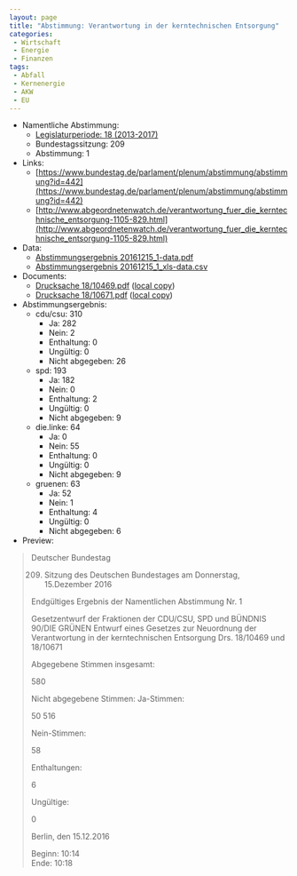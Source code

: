 ```yaml
---
layout: page
title: "Abstimmung: Verantwortung in der kerntechnischen Entsorgung"
categories:
 - Wirtschaft
 - Energie
 - Finanzen
tags:
 - Abfall
 - Kernenergie
 - AKW
 - EU
---
```


* Namentliche Abstimmung:
    * [Legislaturperiode: 18 (2013-2017)](https://de.wikipedia.org/wiki/18._Deutscher_Bundestag)
    * Bundestagssitzung: 209
    * Abstimmung: 1
* Links: 
    * [https://www.bundestag.de/parlament/plenum/abstimmung/abstimmung?id=442](https://www.bundestag.de/parlament/plenum/abstimmung/abstimmung?id=442)
    * [http://www.abgeordnetenwatch.de/verantwortung_fuer_die_kerntechnische_entsorgung-1105-829.html](http://www.abgeordnetenwatch.de/verantwortung_fuer_die_kerntechnische_entsorgung-1105-829.html)
* Data: 
    * [Abstimmungsergebnis 20161215_1-data.pdf](/res/abstimmungsliste/20161215_1-data.pdf)
    * [Abstimmungsergebnis 20161215_1_xls-data.csv](/res/abstimmungsliste/analyses/20161215_1_xls-data.csv)
* Documents: 
    * [Drucksache 18/10469.pdf](http://dip21.bundestag.de/dip21/btd/18/104/1810469.pdf) ([local copy](/res/abstimmungsdaten/018-209-01/1810469.pdf))
    * [Drucksache 18/10671.pdf](http://dip21.bundestag.de/dip21/btd/18/106/1810671.pdf) ([local copy](/res/abstimmungsdaten/018-209-01/1810671.pdf))
* Abstimmungsergebnis:
    * cdu/csu: 310
        * Ja: 282
        * Nein: 2
        * Enthaltung: 0
        * Ungültig: 0
        * Nicht abgegeben: 26
    * spd: 193
        * Ja: 182
        * Nein: 0
        * Enthaltung: 2
        * Ungültig: 0
        * Nicht abgegeben: 9
    * die.linke: 64
        * Ja: 0
        * Nein: 55
        * Enthaltung: 0
        * Ungültig: 0
        * Nicht abgegeben: 9
    * gruenen: 63
        * Ja: 52
        * Nein: 1
        * Enthaltung: 4
        * Ungültig: 0
        * Nicht abgegeben: 6
* Preview: 
> Deutscher Bundestag
> 
> 209. Sitzung des Deutschen Bundestages
> am Donnerstag, 15.Dezember 2016
> 
> Endgültiges Ergebnis der Namentlichen Abstimmung Nr. 1
> 
> Gesetzentwurf der Fraktionen der CDU/CSU, SPD und BÜNDNIS 90/DIE GRÜNEN
> Entwurf eines Gesetzes zur Neuordnung der Verantwortung in der kerntechnischen
> Entsorgung
> Drs. 18/10469 und 18/10671
> 
> Abgegebene Stimmen insgesamt:
> 
> 580
> 
> Nicht abgegebene Stimmen:
> Ja-Stimmen:
> 
> 50
> 516
> 
> Nein-Stimmen:
> 
> 58
> 
> Enthaltungen:
> 
> 6
> 
> Ungültige:
> 
> 0
> 
> Berlin, den 15.12.2016
> 
> Beginn: 10:14  
> Ende: 10:18
